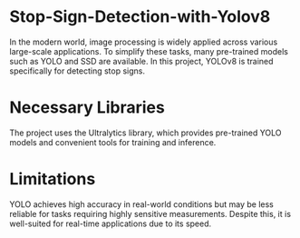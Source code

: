 # Stop-Sign-Detection-with-Yolov8
In the modern world, image processing is widely applied across various large-scale applications. To simplify these tasks, many pre-trained models such as YOLO and SSD are available. In this project, YOLOv8 is trained specifically for detecting stop signs.

# Necessary Libraries
The project uses the Ultralytics library, which provides pre-trained YOLO models and convenient tools for training and inference.

# Limitations
YOLO achieves high accuracy in real-world conditions but may be less reliable for tasks requiring highly sensitive measurements. Despite this, it is well-suited for real-time applications due to its speed.
